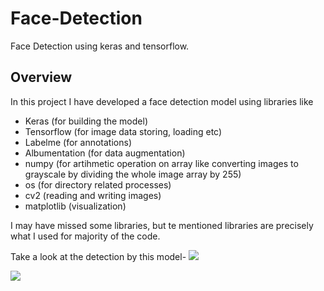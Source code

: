 # Face-Detection
Face Detection using keras and tensorflow.

## Overview

In this project I have developed a face detection model using libraries like 
* Keras (for building the model)
* Tensorflow  (for image data storing, loading etc)
* Labelme (for annotations)
* Albumentation (for data augmentation)
* numpy (for artihmetic operation on array like converting images to grayscale by dividing the whole image array by 255)
* os (for directory related processes)
* cv2 (reading and writing images)
* matplotlib (visualization)

I may have missed some libraries, but te mentioned libraries are precisely what I used for majority of the code.


Take a look at the detection by this model-
![](https://github.com/Lak2k1/Face-Detection/blob/main/1.gif)


![](https://github.com/Lak2k1/Face-Detection/blob/main/2.gif)

